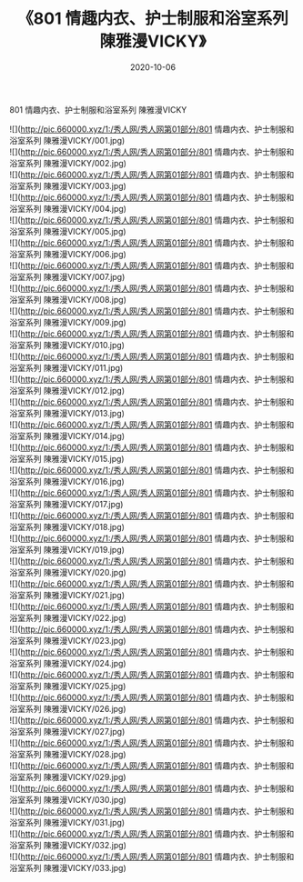 ﻿---
layout: post
title:  《801 情趣内衣、护士制服和浴室系列 陳雅漫VICKY》
date:   2020-10-06
img: http://pic.660000.xyz/1:/秀人网/秀人网第01部分/801 情趣内衣、护士制服和浴室系列 陳雅漫VICKY/000.jpg
categories: [美女, 清纯, 唯美]
---

801 情趣内衣、护士制服和浴室系列 陳雅漫VICKY

  ![](http://pic.660000.xyz/1:/秀人网/秀人网第01部分/801 情趣内衣、护士制服和浴室系列 陳雅漫VICKY/001.jpg) <br> ![](http://pic.660000.xyz/1:/秀人网/秀人网第01部分/801 情趣内衣、护士制服和浴室系列 陳雅漫VICKY/002.jpg) <br> ![](http://pic.660000.xyz/1:/秀人网/秀人网第01部分/801 情趣内衣、护士制服和浴室系列 陳雅漫VICKY/003.jpg) <br> ![](http://pic.660000.xyz/1:/秀人网/秀人网第01部分/801 情趣内衣、护士制服和浴室系列 陳雅漫VICKY/004.jpg) <br> ![](http://pic.660000.xyz/1:/秀人网/秀人网第01部分/801 情趣内衣、护士制服和浴室系列 陳雅漫VICKY/005.jpg) <br> ![](http://pic.660000.xyz/1:/秀人网/秀人网第01部分/801 情趣内衣、护士制服和浴室系列 陳雅漫VICKY/006.jpg) <br> ![](http://pic.660000.xyz/1:/秀人网/秀人网第01部分/801 情趣内衣、护士制服和浴室系列 陳雅漫VICKY/007.jpg) <br> ![](http://pic.660000.xyz/1:/秀人网/秀人网第01部分/801 情趣内衣、护士制服和浴室系列 陳雅漫VICKY/008.jpg) <br> ![](http://pic.660000.xyz/1:/秀人网/秀人网第01部分/801 情趣内衣、护士制服和浴室系列 陳雅漫VICKY/009.jpg) <br> ![](http://pic.660000.xyz/1:/秀人网/秀人网第01部分/801 情趣内衣、护士制服和浴室系列 陳雅漫VICKY/010.jpg) <br> ![](http://pic.660000.xyz/1:/秀人网/秀人网第01部分/801 情趣内衣、护士制服和浴室系列 陳雅漫VICKY/011.jpg) <br> ![](http://pic.660000.xyz/1:/秀人网/秀人网第01部分/801 情趣内衣、护士制服和浴室系列 陳雅漫VICKY/012.jpg) <br> ![](http://pic.660000.xyz/1:/秀人网/秀人网第01部分/801 情趣内衣、护士制服和浴室系列 陳雅漫VICKY/013.jpg) <br> ![](http://pic.660000.xyz/1:/秀人网/秀人网第01部分/801 情趣内衣、护士制服和浴室系列 陳雅漫VICKY/014.jpg) <br> ![](http://pic.660000.xyz/1:/秀人网/秀人网第01部分/801 情趣内衣、护士制服和浴室系列 陳雅漫VICKY/015.jpg) <br> ![](http://pic.660000.xyz/1:/秀人网/秀人网第01部分/801 情趣内衣、护士制服和浴室系列 陳雅漫VICKY/016.jpg) <br> ![](http://pic.660000.xyz/1:/秀人网/秀人网第01部分/801 情趣内衣、护士制服和浴室系列 陳雅漫VICKY/017.jpg) <br> ![](http://pic.660000.xyz/1:/秀人网/秀人网第01部分/801 情趣内衣、护士制服和浴室系列 陳雅漫VICKY/018.jpg) <br> ![](http://pic.660000.xyz/1:/秀人网/秀人网第01部分/801 情趣内衣、护士制服和浴室系列 陳雅漫VICKY/019.jpg) <br> ![](http://pic.660000.xyz/1:/秀人网/秀人网第01部分/801 情趣内衣、护士制服和浴室系列 陳雅漫VICKY/020.jpg) <br> ![](http://pic.660000.xyz/1:/秀人网/秀人网第01部分/801 情趣内衣、护士制服和浴室系列 陳雅漫VICKY/021.jpg) <br> ![](http://pic.660000.xyz/1:/秀人网/秀人网第01部分/801 情趣内衣、护士制服和浴室系列 陳雅漫VICKY/022.jpg) <br> ![](http://pic.660000.xyz/1:/秀人网/秀人网第01部分/801 情趣内衣、护士制服和浴室系列 陳雅漫VICKY/023.jpg) <br> ![](http://pic.660000.xyz/1:/秀人网/秀人网第01部分/801 情趣内衣、护士制服和浴室系列 陳雅漫VICKY/024.jpg) <br> ![](http://pic.660000.xyz/1:/秀人网/秀人网第01部分/801 情趣内衣、护士制服和浴室系列 陳雅漫VICKY/025.jpg) <br> ![](http://pic.660000.xyz/1:/秀人网/秀人网第01部分/801 情趣内衣、护士制服和浴室系列 陳雅漫VICKY/026.jpg) <br> ![](http://pic.660000.xyz/1:/秀人网/秀人网第01部分/801 情趣内衣、护士制服和浴室系列 陳雅漫VICKY/027.jpg) <br> ![](http://pic.660000.xyz/1:/秀人网/秀人网第01部分/801 情趣内衣、护士制服和浴室系列 陳雅漫VICKY/028.jpg) <br> ![](http://pic.660000.xyz/1:/秀人网/秀人网第01部分/801 情趣内衣、护士制服和浴室系列 陳雅漫VICKY/029.jpg) <br> ![](http://pic.660000.xyz/1:/秀人网/秀人网第01部分/801 情趣内衣、护士制服和浴室系列 陳雅漫VICKY/030.jpg) <br> ![](http://pic.660000.xyz/1:/秀人网/秀人网第01部分/801 情趣内衣、护士制服和浴室系列 陳雅漫VICKY/031.jpg) <br> ![](http://pic.660000.xyz/1:/秀人网/秀人网第01部分/801 情趣内衣、护士制服和浴室系列 陳雅漫VICKY/032.jpg) <br> ![](http://pic.660000.xyz/1:/秀人网/秀人网第01部分/801 情趣内衣、护士制服和浴室系列 陳雅漫VICKY/033.jpg) <br>